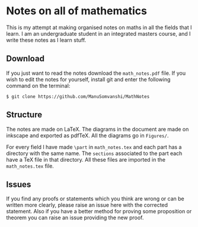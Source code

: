 
# Notes on all of mathematics

This is my attempt at making organised notes on maths in all the fields that I learn. I am an undergraduate student in an integrated masters course, and I write these notes as I learn stuff. 

## Download

If you just want to read the notes download the `math_notes.pdf` file. If you wish to edit the notes for yourself, install git and enter the following command on the terminal:

`$ git clone https://github.com/ManuSomvanshi/MathNotes`

## Structure

The notes are made on LaTeX. The diagrams in the document are made on inkscape and exported as pdfTeX. All the diagrams go in `Figures/`. 

For every field I have made `\part` in `math_notes.tex` and each part has a directory with the same name. The `sections` associated to the part each have a TeX file in that directory. All these files are imported in the `math_notes.tex` file.

## Issues

If you find any proofs or statements which you think are wrong or can be written more clearly, please raise an issue here with the corrected statement. Also if you have a better method for proving some proposition or theorem you can raise an issue providing the new proof.
